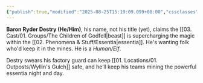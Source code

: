 ```yaml
---
{"publish":true,"modified":"2025-08-25T15:19:09.099+08:00","cssclasses":""}
---
```


**Baron Ryder Destry (He/Him)**, his name, not his title (yet), claims the [[03. Cast/01. Groups/The Children of Godfell\|beast]] is supercharging the magic within the [[02. Phenomena & Stuff/Essentia\|essentia]]. He's wanting folk who'd keep it in the mines. He is a *Human/Elf*. 

Destry swears his factory guard can keep [[01. Locations/01. Outposts/Wyllin's Gulch]] safe, and he’ll keep his teams mining the powerful essentia night and day.